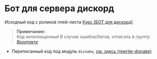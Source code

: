 # Бот для сервера дискорд
Исходный код с роликов плей-листа [Курс [БОТ для дискорд]](https://www.youtube.com/watch?v=giebaN7jE4I&list=PLEYdORdflM3kSkU73kPMLpmGaR79adJD4 "Old version")

> **Примечание:** \
*Код неполноценный*
*В случае ошибок/багов, отписать в группу [Вконтакте](https://vk.com/fsoky)*

- Переписанный код под модуль `disnake`, [см. здесь (rewrite-disnake)](https://github.com/Fsoky/BOT-FOR-SERVER-DISCORD/tree/main/rewrite-disnake)

